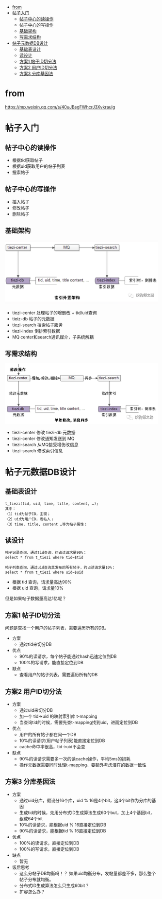    * [from](#from)
   * [帖子入门](#帖子入门)
      * [帖子中心的读操作](#帖子中心的读操作)
      * [帖子中心的写操作](#帖子中心的写操作)
      * [基础架构](#基础架构)
      * [写需求结构](#写需求结构)
   * [帖子元数据DB设计](#帖子元数据db设计)
      * [基础表设计](#基础表设计)
      * [读设计](#读设计)
      * [方案1 帖子ID切分法](#方案1-帖子id切分法)
      * [方案2 用户ID切分法](#方案2-用户id切分法)
      * [方案3 分库基因法](#方案3-分库基因法)

# from
https://mp.weixin.qq.com/s/40uJBsgFWhcrJ3Xvkraulg

# 帖子入门
## 帖子中心的读操作
* 根据tid获取帖子
* 根据uid获取用户的帖子列表
* 搜索帖子

## 帖子中心的写操作
* 插入帖子
* 修改帖子
* 删除帖子

## 基础架构
![基础架构](../imgs/帖子中心.png?raw=true)

* tiezi-center 处理帖子的增删改 + tid/uid查询
* tieiz-db 帖子的元数据
* tiezi-search 搜索帖子服务
* tiezi-index 倒排索引数据
* MQ center和search通讯媒介，子系统解耦


## 写需求结构
![写需求](../imgs/帖子中心写需求.jpg?raw=true)

* tiezi-center 修改 tiezi-db 元数据
* tiezi-center 修改通知发送到 MQ
* tiezi-search 从MQ接受增伤改信息
* tiezi-search 修改索引信息


# 帖子元数据DB设计
## 基础表设计
```
t_tiezi(tid, uid, time, title, content, …);
其中：
（1）tid为帖子ID，主键；
（2）uid为用户ID，发帖人；
（3）time, title, content …等为帖子属性；
```

## 读设计
```
帖子记录查询，通过tid查询，约占读请求量90%；
select * from t_tiezi where tid=$tid

帖子列表查询，通过uid查询其发布的所有帖子，约占读请求量10%；
select * from t_tiezi where uid=$uid
```
* 根据 tid 查询，请求量高达90%
* 根据 uid 查询，请求量10%

但是如果帖子数据量高达1亿呢？


## 方案1 帖子ID切分法
问题是查找一个用户的帖子列表，需要遍历所有的DB。
- 方案
    * 通过tid来切分DB
- 优点
    * 90%的读请求，每个帖子能通过hash迅速定位到DB
    * 100%的写请求，能直接定位到DB
- 缺点
    * 查看用户的帖子列表，需要遍历所有的DB

## 方案2 用户ID切分法
- 方案
    * 通过uid来切分DB
    * 加一个 tid->uid 的映射索引库 t-mapping  
    * 当查询tid的时候，需要先查t-mapping找到uid，进而定位到DB
- 优点
    * 用户的所有帖子都在同一个DB
    * 10%的读请求(用户帖子列表)能直接定位到DB
    * cache命中率很高，tid->uid不会变
- 缺点
    * 90%的读请求需要多一次的读cache操作，平均5ms的损耗
    * 操作元数据需要同时处理t-mapping，要额外考虑潜在的数据一致性
    
## 方案3 分库基因法
- 方案
    * 通过uid分库，假设分16个库，uid % 16是4个bit，这4个bit作为分库的基因
    * 生成tid的时候，先用分布式ID生成算法生成60个but，加上4个基因bit，组成64个bit
    * 10%的读请求，能根据uid % 16直接定位到DB
    * 90%的读请求，能根据tid % 16直接定位到DB
- 优点
    * 100%的读请求，直接定位到DB
    * 100%的写请求，直接定位到DB
- 缺点
    * 暂无
- 饭后思考
    * 这么分帖子DB均衡吗！？ 如果uid均衡分布，发帖量都差不多，那么整个帖子分布就均衡。
    * 分布式ID生成算法怎么只生成60bit？
    * 扩容怎么办？
